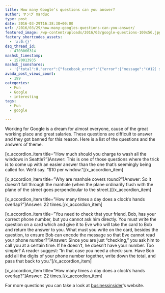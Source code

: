 ```yaml
---
title: How many Google’s questions can you answer?
author: ヤング marduc
type: post
date: 2016-03-29T16:38:38+00:00
url: /2016/03/29/how-many-googles-questions-can-you-answer/
featured_image: /wp-content/uploads/2016/03/google-questions-100x56.jpg
factory_shortcodes_assets:
  - 'a:0:{}'
dsq_thread_id:
  - 4703066314
mashsb_timestamp:
  - 1570013935
mashsb_jsonshares:
  - '{"total":0,"error":{"facebook_error":"{"error":{"message":"(#12) share field is deprecated for versions v2.9 and higher","type":"OAuthException","code":12,"fbtrace_id":"AYtfeQCLMavljuwJ92T8sz4"}}"},"facebook_total":0}'
avada_post_views_count:
  - 199
categories:
  - Fun
  - Google
  - interesting
tags:
  - Fun
  - google

---
```

Working for Google is a dream for almost everyone, cause of the great working place and great salaries. These questions are difficult to answer and they got banned for <!--more-->this reason. Here is a list of the questions and the answers of theme.

[x\_accordion\_item title=&#8221;How much should you charge to wash all the windows in Seattle?&#8221;]Answer: This is one of those questions where the trick is to come up with an easier answer than the one that&#8217;s seemingly being called for. We&#8217;d say. &#8220;$10 per window.&#8221;[/x\_accordion\_item]

[x\_accordion\_item title=&#8221;Why are manhole covers round?&#8221;]Answer: So it doesn&#8217;t fall through the manhole (when the plane ordinarily flush with the plane of the street goes perpendicular to the street.)[/x\_accordion\_item]

[x\_accordion\_item title=&#8221;How many times a day does a clock’s hands overlap?&#8221;]Answer: 22 times.[/x\_accordion\_item]

[x\_accordion\_item title=&#8221;You need to check that your friend, Bob, has your correct phone number, but you cannot ask him directly. You must write the question on a card which and give it to Eve who will take the card to Bob and return the answer to you. What must you write on the card, besides the question, to ensure Bob can encode the message so that Eve cannot read your phone number?&#8221;]Answer: Since you are just &#8220;checking,&#8221; you ask him to call you at a certain time. If he doesn&#8217;t, he doesn&#8217;t have your number. Too simple? A reader suggest: &#8220;In that case you need a check-sum. Have Bob add all the digits of your phone number together, write down the total, and pass that back to you.&#8221;[/x\_accordion\_item]

[x\_accordion\_item title=&#8221;How many times a day does a clock’s hands overlap?&#8221;]Answer: 22 times.[/x\_accordion\_item]

For more questions you can take a look at <a href="http://www.businessinsider.com/15-more-google-interview-questions-that-will-make-you-feel-stupid-2009-11/every-man-in-a-village-of-100-married-couples-has-cheated-on-his-wife-1" target="_blank">businessinsider</a>&#8216;s website.